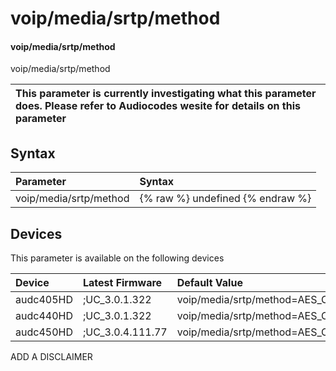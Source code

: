 ﻿---
description: voip/media/srtp/method
search: false
---

# voip/media/srtp/method

#### voip/media/srtp/method

voip/media/srtp/method


| This parameter is currently investigating what this parameter does. Please refer to Audiocodes wesite for details on this parameter | 
| :--- |

## Syntax
| Parameter | Syntax |
| :--- | :--- |
|voip/media/srtp/method | {% raw %} undefined {% endraw %}|

## Devices
This parameter is available on the following devices

| Device | Latest Firmware | Default Value |
|:---|:---|:---|
| audc405HD | ;UC_3.0.1.322 | voip/media/srtp/method=AES_CM_128_HMAC_SHA1_80 
| audc440HD | ;UC_3.0.1.322 | voip/media/srtp/method=AES_CM_128_HMAC_SHA1_80 
| audc450HD | ;UC_3.0.4.111.77 | voip/media/srtp/method=AES_CM_128_HMAC_SHA1_80 

ADD A DISCLAIMER
